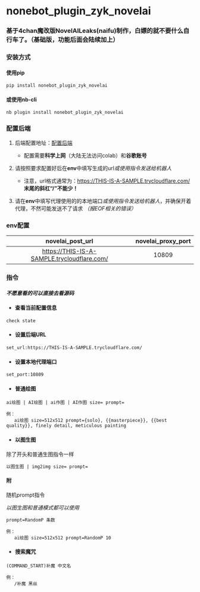 # nonebot_plugin_zyk_novelai

### 基于4chan魔改版NovelAILeaks(naifu)制作，白嫖的就不要什么自行车了。（基础版，功能后面会陆续加上）

### 安装方式
#### 使用pip
```
pip install nonebot_plugin_zyk_novelai
```
#### 或使用nb-cli
```
nb plugin install nonebot_plugin_zyk_novelai
```

### 配置后端
1. 后端配置地址：[配置后端](https://colab.research.google.com/drive/1_Ma71L6uGbtt6UQyA3FjqW2lcZ5Bjck-)
   - 配置需要**科学上网**（大陆无法访问colab）和**谷歌账号**

2. 请按照要求配置好后在**env**中填写生成的url*或使用指令发送给机器人*
   - 注意，url格式通常为：https://THIS-IS-A-SAMPLE.trycloudflare.com/ **末尾的斜杠“/”不能少！**

3. 请在**env**中填写代理使用的的本地端口*或使用指令发送给机器人*，并确保开着代理，不然可能发送不了请求 *（报EOF相关的错误）*

### env配置

|              novelai_post_url               | novelai_proxy_port |
|:-------------------------------------------:|:------------------:|
| https://THIS-IS-A-SAMPLE.trycloudflare.com/ |       10809        |

### 指令
#### *不愿意看的可以直接去看源码*

- #### 查看当前配置信息
```
check state
```

- #### 设置后端URL
```
set_url:https://THIS-IS-A-SAMPLE.trycloudflare.com/
```

- #### 设置本地代理端口
```
set_port:10809
```

- #### 普通绘图
```
ai绘图 | AI绘图 | ai作图 | AI作图 size= prompt=

例：
   ai绘图 size=512x512 prompt={solo}, {{masterpiece}}, {{best quality}}, finely detail, meticulous painting
```

- #### 以图生图

除了开头和普通生图指令一样
```
以图生图 | img2img size= prompt=
```

#### 附

随机prompt指令

*以图生图和普通模式都可以使用*
```
prompt=RandomP 条数

例：
   ai绘图 size=512x512 prompt=RandomP 10
```

- #### 搜索魔咒
```
(COMMAND_START)补魔 中文名

例：
   /补魔 黑丝
```